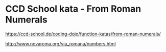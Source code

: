# CCD School kata - From Roman Numerals

https://ccd-school.de/coding-dojo/function-katas/from-roman-numerals/

http://www.novaroma.org/via_romana/numbers.html